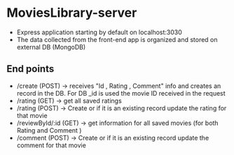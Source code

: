 # MoviesLibrary-server
- Express application starting by default on localhost:3030 
- The data collected from the front-end app is organized and stored on external DB (MongoDB)

## End points
  - /create (POST) -> receives "Id , Rating , Comment" info and creates an record in the DB. For DB _id is used the movie ID received in the request
  - /rating (GET) -> get all saved ratings 
  - /rating (POST) -> Create or if it is an existing record update the rating for that movie
  - /reviewById/:id (GET) -> get information for all saved movies (for both Rating and Comment )
  - /comment (POST) -> Create or if it is an existing record update the comment for that movie
